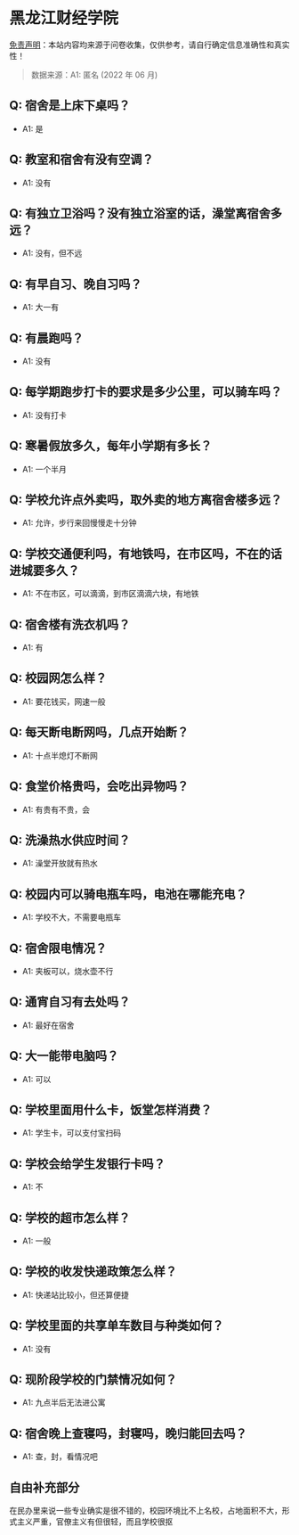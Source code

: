 # 黑龙江财经学院

[免责声明](https://colleges.chat/#_3)：本站内容均来源于问卷收集，仅供参考，请自行确定信息准确性和真实性！

> 数据来源：A1: 匿名 (2022 年 06 月)

## Q: 宿舍是上床下桌吗？

- A1: 是

## Q: 教室和宿舍有没有空调？

- A1: 没有

## Q: 有独立卫浴吗？没有独立浴室的话，澡堂离宿舍多远？

- A1: 没有，但不远

## Q: 有早自习、晚自习吗？

- A1: 大一有

## Q: 有晨跑吗？

- A1: 没有

## Q: 每学期跑步打卡的要求是多少公里，可以骑车吗？

- A1: 没有打卡

## Q: 寒暑假放多久，每年小学期有多长？

- A1: 一个半月

## Q: 学校允许点外卖吗，取外卖的地方离宿舍楼多远？

- A1: 允许，步行来回慢慢走十分钟

## Q: 学校交通便利吗，有地铁吗，在市区吗，不在的话进城要多久？

- A1: 不在市区，可以滴滴，到市区滴滴六块，有地铁

## Q: 宿舍楼有洗衣机吗？

- A1: 有

## Q: 校园网怎么样？

- A1: 要花钱买，网速一般

## Q: 每天断电断网吗，几点开始断？

- A1: 十点半熄灯不断网

## Q: 食堂价格贵吗，会吃出异物吗？

- A1: 有贵有不贵，会

## Q: 洗澡热水供应时间？

- A1: 澡堂开放就有热水

## Q: 校园内可以骑电瓶车吗，电池在哪能充电？

- A1: 学校不大，不需要电瓶车

## Q: 宿舍限电情况？

- A1: 夹板可以，烧水壶不行

## Q: 通宵自习有去处吗？

- A1: 最好在宿舍

## Q: 大一能带电脑吗？

- A1: 可以

## Q: 学校里面用什么卡，饭堂怎样消费？

- A1: 学生卡，可以支付宝扫码

## Q: 学校会给学生发银行卡吗？

- A1: 不

## Q: 学校的超市怎么样？

- A1: 一般

## Q: 学校的收发快递政策怎么样？

- A1: 快递站比较小，但还算便捷

## Q: 学校里面的共享单车数目与种类如何？

- A1: 没有

## Q: 现阶段学校的门禁情况如何？

- A1: 九点半后无法进公寓

## Q: 宿舍晚上查寝吗，封寝吗，晚归能回去吗？

- A1: 查，封，看情况吧

## 自由补充部分

在民办里来说一些专业确实是很不错的，校园环境比不上名校，占地面积不大，形式主义严重，官僚主义有但很轻，而且学校很抠